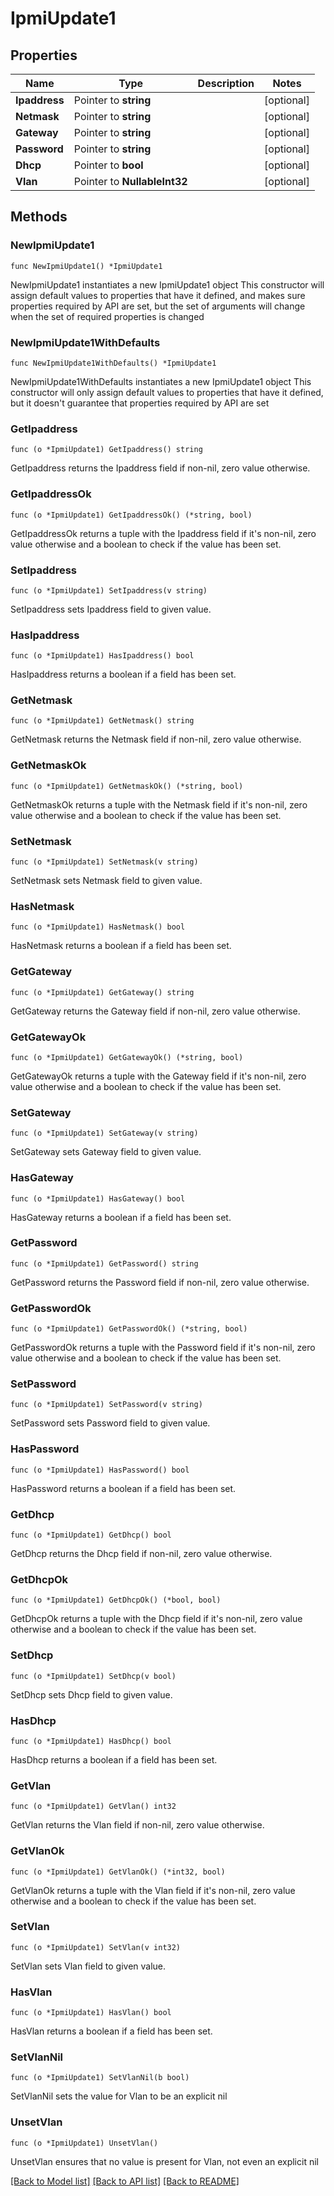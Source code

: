 # IpmiUpdate1

## Properties

Name | Type | Description | Notes
------------ | ------------- | ------------- | -------------
**Ipaddress** | Pointer to **string** |  | [optional] 
**Netmask** | Pointer to **string** |  | [optional] 
**Gateway** | Pointer to **string** |  | [optional] 
**Password** | Pointer to **string** |  | [optional] 
**Dhcp** | Pointer to **bool** |  | [optional] 
**Vlan** | Pointer to **NullableInt32** |  | [optional] 

## Methods

### NewIpmiUpdate1

`func NewIpmiUpdate1() *IpmiUpdate1`

NewIpmiUpdate1 instantiates a new IpmiUpdate1 object
This constructor will assign default values to properties that have it defined,
and makes sure properties required by API are set, but the set of arguments
will change when the set of required properties is changed

### NewIpmiUpdate1WithDefaults

`func NewIpmiUpdate1WithDefaults() *IpmiUpdate1`

NewIpmiUpdate1WithDefaults instantiates a new IpmiUpdate1 object
This constructor will only assign default values to properties that have it defined,
but it doesn't guarantee that properties required by API are set

### GetIpaddress

`func (o *IpmiUpdate1) GetIpaddress() string`

GetIpaddress returns the Ipaddress field if non-nil, zero value otherwise.

### GetIpaddressOk

`func (o *IpmiUpdate1) GetIpaddressOk() (*string, bool)`

GetIpaddressOk returns a tuple with the Ipaddress field if it's non-nil, zero value otherwise
and a boolean to check if the value has been set.

### SetIpaddress

`func (o *IpmiUpdate1) SetIpaddress(v string)`

SetIpaddress sets Ipaddress field to given value.

### HasIpaddress

`func (o *IpmiUpdate1) HasIpaddress() bool`

HasIpaddress returns a boolean if a field has been set.

### GetNetmask

`func (o *IpmiUpdate1) GetNetmask() string`

GetNetmask returns the Netmask field if non-nil, zero value otherwise.

### GetNetmaskOk

`func (o *IpmiUpdate1) GetNetmaskOk() (*string, bool)`

GetNetmaskOk returns a tuple with the Netmask field if it's non-nil, zero value otherwise
and a boolean to check if the value has been set.

### SetNetmask

`func (o *IpmiUpdate1) SetNetmask(v string)`

SetNetmask sets Netmask field to given value.

### HasNetmask

`func (o *IpmiUpdate1) HasNetmask() bool`

HasNetmask returns a boolean if a field has been set.

### GetGateway

`func (o *IpmiUpdate1) GetGateway() string`

GetGateway returns the Gateway field if non-nil, zero value otherwise.

### GetGatewayOk

`func (o *IpmiUpdate1) GetGatewayOk() (*string, bool)`

GetGatewayOk returns a tuple with the Gateway field if it's non-nil, zero value otherwise
and a boolean to check if the value has been set.

### SetGateway

`func (o *IpmiUpdate1) SetGateway(v string)`

SetGateway sets Gateway field to given value.

### HasGateway

`func (o *IpmiUpdate1) HasGateway() bool`

HasGateway returns a boolean if a field has been set.

### GetPassword

`func (o *IpmiUpdate1) GetPassword() string`

GetPassword returns the Password field if non-nil, zero value otherwise.

### GetPasswordOk

`func (o *IpmiUpdate1) GetPasswordOk() (*string, bool)`

GetPasswordOk returns a tuple with the Password field if it's non-nil, zero value otherwise
and a boolean to check if the value has been set.

### SetPassword

`func (o *IpmiUpdate1) SetPassword(v string)`

SetPassword sets Password field to given value.

### HasPassword

`func (o *IpmiUpdate1) HasPassword() bool`

HasPassword returns a boolean if a field has been set.

### GetDhcp

`func (o *IpmiUpdate1) GetDhcp() bool`

GetDhcp returns the Dhcp field if non-nil, zero value otherwise.

### GetDhcpOk

`func (o *IpmiUpdate1) GetDhcpOk() (*bool, bool)`

GetDhcpOk returns a tuple with the Dhcp field if it's non-nil, zero value otherwise
and a boolean to check if the value has been set.

### SetDhcp

`func (o *IpmiUpdate1) SetDhcp(v bool)`

SetDhcp sets Dhcp field to given value.

### HasDhcp

`func (o *IpmiUpdate1) HasDhcp() bool`

HasDhcp returns a boolean if a field has been set.

### GetVlan

`func (o *IpmiUpdate1) GetVlan() int32`

GetVlan returns the Vlan field if non-nil, zero value otherwise.

### GetVlanOk

`func (o *IpmiUpdate1) GetVlanOk() (*int32, bool)`

GetVlanOk returns a tuple with the Vlan field if it's non-nil, zero value otherwise
and a boolean to check if the value has been set.

### SetVlan

`func (o *IpmiUpdate1) SetVlan(v int32)`

SetVlan sets Vlan field to given value.

### HasVlan

`func (o *IpmiUpdate1) HasVlan() bool`

HasVlan returns a boolean if a field has been set.

### SetVlanNil

`func (o *IpmiUpdate1) SetVlanNil(b bool)`

 SetVlanNil sets the value for Vlan to be an explicit nil

### UnsetVlan
`func (o *IpmiUpdate1) UnsetVlan()`

UnsetVlan ensures that no value is present for Vlan, not even an explicit nil

[[Back to Model list]](../README.md#documentation-for-models) [[Back to API list]](../README.md#documentation-for-api-endpoints) [[Back to README]](../README.md)


